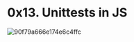 # 0x13. Unittests in JS

![90f79a666e174e6c4ffc](https://user-images.githubusercontent.com/70502261/185278600-fafa7365-84a4-44db-b6e6-ab4fff292638.jpeg)

